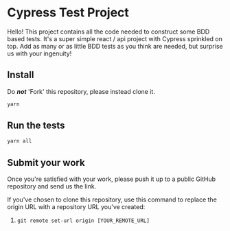 # Cypress Test Project

Hello! This project contains all the code needed to construct some BDD based tests. It's a super simple react / api project with Cypress sprinkled on top.
Add as many or as little BDD tests as you think are needed, but surprise us with your ingenuity!

## Install

Do **_not_** 'Fork' this repository, please instead clone it.

```bash
yarn
```

## Run the tests

```bash
yarn all
```

## Submit your work

Once you're satisfied with your work, please push it up to a public GitHub repository and send us the link.

If you've chosen to clone this repository, use this command to replace the origin URL with a repository URL you've created:

1. `git remote set-url origin [YOUR_REMOTE_URL]`
